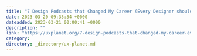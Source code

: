 ```yaml
---
title: "7 Design Podcasts that Changed My Career (Every Designer should listen)"
date: 2023-03-20 09:35:54 +0000
dateadded: 2023-03-21 00:00:41 +0000
description: ""
link: "https://uxplanet.org/7-design-podcasts-that-changed-my-career-every-designer-should-listen-e808b9bbe218?source=rss----819cc2aaeee0---4"
category:
directory: _directory/ux-planet.md
---
```


